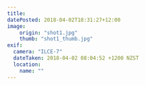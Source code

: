 ```yaml
---
title: 
datePosted: 2018-04-02T18:31:27+12:00
image: 
    origin: "shot1.jpg"
    thumb: "shot1_thumb.jpg"
exif:
  camera: "ILCE-7"
  dateTaken: 2018-04-02 08:04:52 +1200 NZST
  location:
    name: ""
---
```



	
